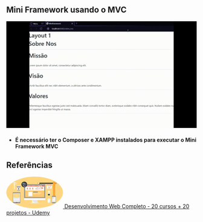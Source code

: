 ## Mini Framework usando o MVC

<img src="Imagens\miniframework_mvc.gif">

* <h4> É necessário ter o Composer e XAMPP instalados para executar o Mini Framework MVC</h4>

## Referências

<a href="https://www.udemy.com/course/web-completo/?gclid=CjwKCAiA3KefBhByEiwAi2LDHHfKKucgBU7O8GOcQ7x1dILJ1HvG2bHQnmsTFhJTdZ4xr7T3nFCIKhoCcDAQAvD_BwE"><img style="border-radius: 50%" src="Imagens/udemy_desenvolvimento_web_completo.jpeg" width="150px">&nbsp;Desenvolvimento Web Completo - 20 cursos + 20 projetos - Udemy</a>
 

 